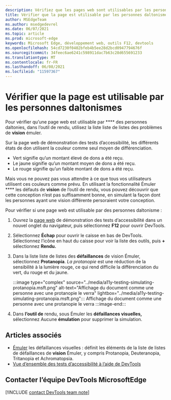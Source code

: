 ```yaml
---
description: Vérifiez que les pages web sont utilisables par les personnes daltonies à l’aide de la liste liste de listes de listes listes des émuler les faiblesses de vision dans l’outil de rendu.
title: Vérifier que la page est utilisable par les personnes daltonismes
author: MSEdgeTeam
ms.author: msedgedevrel
ms.date: 06/07/2021
ms.topic: article
ms.prod: microsoft-edge
keywords: Microsoft Edge, développement web, outils F12, devtools
ms.openlocfilehash: 54cd7230f0402bfeb4b5ee28d2bcd0947794676f
ms.sourcegitcommit: 34feec6ae6241c598911dac7b63c28d655691233
ms.translationtype: MT
ms.contentlocale: fr-FR
ms.lasthandoff: 06/08/2021
ms.locfileid: "11597367"
---
```

# <a name="verify-that-the-page-is-usable-by-people-with-color-blindness"></a>Vérifier que la page est utilisable par les personnes daltonismes

<!-- Rendering tool: Emulate vision deficiencies: Protanopia -->

Pour vérifier qu’une page web est utilisable par **** des personnes daltonies, dans l’outil de rendu, utilisez la liste liste de listes des problèmes de **vision** émuler.

Sur la page web de démonstration des tests d’accessibilité, les différents états de don utilisent la couleur comme seul moyen de différenciation.
*  Vert signifie qu’un montant élevé de dons a été reçu.
*  Le jaune signifie qu’un montant moyen de dons a été reçu.
*  Le rouge signifie qu’un faible montant de dons a été reçu.

Mais vous ne pouvez pas vous attendre à ce que tous vos utilisateurs utilisent ces couleurs comme prévu.  En utilisant la fonctionnalité Émuler **** les défauts de **vision** de l’outil de rendu, vous pouvez découvrir que cette conception n’est pas suffisamment bonne, en simulant la façon dont les personnes ayant une vision différente persoraient votre conception.


Pour vérifier si une page web est utilisable par des personnes daltonisme :

1.  Ouvrez la [page web][DevToolsA11yErrorsDemopage] de démonstration des tests d’accessibilité dans un nouvel onglet du navigateur, puis sélectionnez **F12** pour ouvrir DevTools.

1.  Sélectionnez **Échap** pour ouvrir le caisse en bas de DevTools.  Sélectionnez l’icône en haut du caisse pour voir la liste des outils, puis **+** sélectionnez **Rendu.**  

1.  Dans la liste liste de listes des **défaillances** de vision Émuler, sélectionnez **Protanopia**.  _La protanopie_ est une réduction de la sensibilité à la lumière rouge, ce qui rend difficile la différenciation du vert, du rouge et du jaune.

    :::image type="complex" source="../media/a11y-testing-simulating-protanopia.msft.png" alt-text="Affichage du document comme une personne avec une protanopie le verra" lightbox="../media/a11y-testing-simulating-protanopia.msft.png":::
        Affichage du document comme une personne avec une protanopie le verra
    :::image-end:::
    
1.  Dans **l’outil de** rendu, sous Émuler les **défaillances visuelles,** sélectionnez Aucune **émulation** pour supprimer la simulation.


## <a name="see-also"></a>Articles associés

*  [Émuler][DevToolsVisionDeficiencies] les défaillances visuelles : définit les éléments de la liste de listes de défaillances de **vision** Émuler, y compris Protanopia, Deuteranopia, Tritanopia et Achromatopsia.
*  [Vue d’ensemble des tests d’accessibilité à l’aide de DevTools](accessibility-testing-in-devtools.md)


## <a name="getting-in-touch-with-the-microsoft-edge-devtools-team"></a>Contacter l’équipe DevTools MicrosoftEdge  

[!INCLUDE [contact DevTools team note](../includes/contact-devtools-team-note.md)]  


<!-- links -->
[DevToolsVisionDeficiencies]: ./emulate-vision-deficiencies.md "Émuler les défaillances visuelles | Documents Microsoft"
[DevToolsA11yErrorsDemopage]: https://microsoftedge.github.io/DevToolsSamples/a11y-testing/page-with-errors.html "Page web de démonstration de test d’accessibilité | GitHub"
